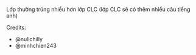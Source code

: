 Lớp thường trúng nhiều hơn lớp CLC (lớp CLC sẽ có thêm nhiều câu tiếng anh)

Credits:
- @nullchilly
- @minhchien243
